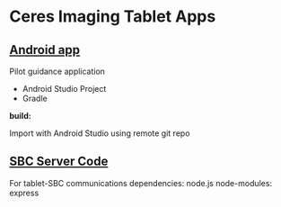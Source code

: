 Ceres Imaging Tablet Apps
=========================

[Android app](https://github.com/CeresImaging/tablet_apps/tree/master/app/src/main)
-----------
Pilot guidance application

- Android Studio Project
- Gradle

**build:**

Import with Android Studio using remote git repo

[SBC Server Code](https://github.com/CeresImaging/tablet_apps/tree/master/server)
---------------
For tablet-SBC communications
dependencies: node.js
node-modules: express

